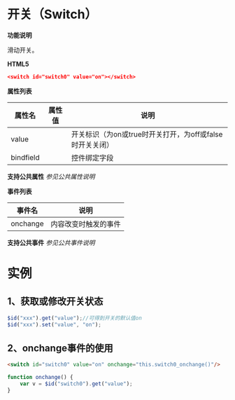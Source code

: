 



# 开关（Switch）

**功能说明**

滑动开关。

**HTML5**

```json
<switch id="switch0" value="on"></switch>
```

**属性列表**

| 属性名 | 属性值 | 说明 |
| ------------ | ------------ | ------------ |
| value |   | 开关标识（为on或true时开关打开，为off或false时开关关闭） |
| bindfield |   | 控件绑定字段 |

**支持公共属性**
*参见公共属性说明*

**事件列表**

| 事件名 | 说明 |
| ------------ | ------------ |
| onchange | 内容改变时触发的事件 |

**支持公共事件**
*参见公共事件说明*

# 实例

## 1、获取或修改开关状态
```javascript
$id("xxx").get("value");//可得到开关的默认值on
$id("xxx").set("value", "on");
```

## 2、onchange事件的使用
```html
<switch id="switch0" value="on" onchange="this.switch0_onchange()"/>
```
```javascript
function onchange() {
	var v = $id("switch0").get("value");
}
```


